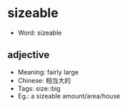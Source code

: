 # sizeable

- Word: sizeable

## adjective

- Meaning: fairly large
- Chinese: 相当大的
- Tags: size::big
- Eg.: a sizeable amount/area/house

